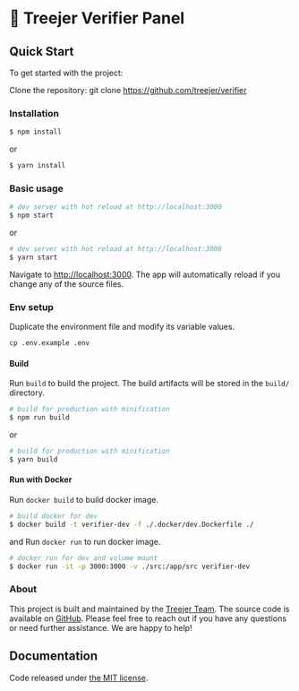 # 🌳 Treejer Verifier Panel

## Quick Start
To get started with the project:

Clone the repository: git clone https://github.com/treejer/verifier

### Installation

``` bash
$ npm install
```

or

``` bash
$ yarn install
```

### Basic usage

``` bash
# dev server with hot reload at http://localhost:3000
$ npm start 
```

or 

``` bash
# dev server with hot reload at http://localhost:3000
$ yarn start
```

Navigate to [http://localhost:3000](http://localhost:3000). The app will automatically reload if you change any of the source files.

### Env setup
Duplicate the environment file and modify its variable values.
```bash
cp .env.example .env
```

#### Build

Run `build` to build the project. The build artifacts will be stored in the `build/` directory.

```bash
# build for production with minification
$ npm run build
```

or

```bash
# build for production with minification
$ yarn build
```

#### Run with Docker

Run `docker build` to build docker image.

```bash
# build docker for dev
$ docker build -t verifier-dev -f ./.docker/dev.Dockerfile ./
```

and Run `docker run` to run docker image.

```bash
# docker run for dev and volume mount
$ docker run -it -p 3000:3000 -v ./src:/app/src verifier-dev
```

### About

This project is built and maintained by the [Treejer Team](https://github.com/treejer). The source code is available on [GitHub]([https://github.com/treejer/verifier]).
Please feel free to reach out if you have any questions or need further assistance. We are happy to help!

## Documentation

Code released under [the MIT license](https://github.com/coreui/coreui-free-react-admin-template/blob/master/LICENSE).
